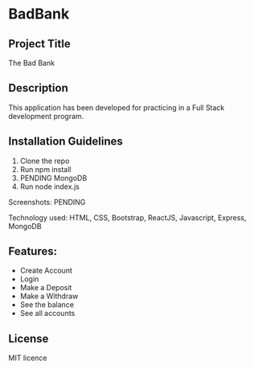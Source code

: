# BadBank

## Project Title
The Bad Bank

## Description
This application has been developed for practicing in a Full Stack development program.

## Installation Guidelines
1. Clone the repo
2. Run npm install
3. PENDING MongoDB
4. Run node index.js

Screenshots: PENDING

Technology used: HTML, CSS, Bootstrap, ReactJS, Javascript, Express, MongoDB

## Features:
- Create Account
- Login
- Make a Deposit
- Make a Withdraw
- See the balance
- See all accounts

## License
MIT licence

